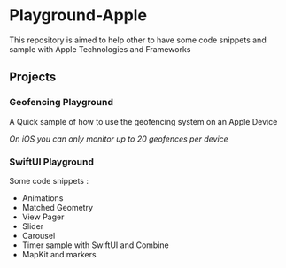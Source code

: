 # Playground-Apple

This repository is aimed to help other to have some code snippets and sample with Apple Technologies and Frameworks

## Projects 

### Geofencing Playground

A Quick sample of how to use the geofencing system on an Apple Device

*On iOS you can only monitor up to 20 geofences per device*

### SwiftUI Playground

Some code snippets : 
* Animations
 * Matched Geometry
* View Pager
* Slider
* Carousel
* Timer sample with SwiftUI and Combine
* MapKit and markers
